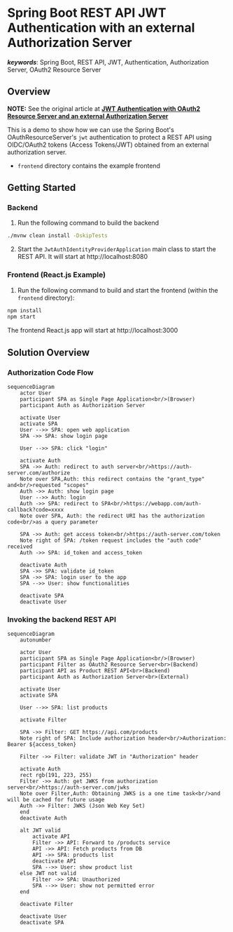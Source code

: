 # Spring Boot REST API JWT Authentication with an external Authorization Server

_**keywords**_: Spring Boot, REST API, JWT, Authentication, Authorization Server, OAuth2 Resource Server

## Overview

**NOTE:** See the original article at [**JWT Authentication with OAuth2 Resource Server and an external Authorization Server**](https://medium.com/geekculture/jwt-authentication-with-oauth2-resource-server-and-an-external-authorization-server-2b8fd1524fc8)

This is a demo to show how we can use the Spring Boot's OAuthResourceServer's `jwt` authentication to protect a REST API
using OIDC/OAuth2 tokens (Access Tokens/JWT) obtained from an external authorization server.
* `frontend` directory contains the example frontend

## Getting Started

### Backend
1. Run the following command to build the backend
```bash
./mvnw clean install -DskipTests
```
2. Start the `JwtAuthIdentityProviderApplication` main class to start the REST API. It will start at http://localhost:8080

### Frontend (React.js Example)
1. Run the following command to build and start the frontend (within the `frontend` directory):
```bash
npm install
npm start
```
The frontend React.js app will start at http://localhost:3000

## Solution Overview

### Authorization Code Flow

```mermaid
sequenceDiagram
    actor User
    participant SPA as Single Page Application<br/>(Browser)
    participant Auth as Authorization Server
    
    activate User
    activate SPA
    User -->> SPA: open web application
    SPA ->> SPA: show login page
    
    User -->> SPA: click "login"
    
    activate Auth
    SPA ->> Auth: redirect to auth server<br/>https://auth-server.com/authorize
    Note over SPA,Auth: this redirect contains the "grant_type" and<br/>requested "scopes"
    Auth ->> Auth: show login page
    User -->> Auth: login
    Auth ->> SPA: redirect to SPA<br/>https://webapp.com/auth-callback?code=xxxx
    Note over SPA, Auth: the redirect URI has the authorization code<br/>as a query parameter
    
    SPA ->> Auth: get access token<br/>https://auth-server.com/token
    Note right of SPA: /token request includes the "auth code" received
    Auth ->> SPA: id_token and access_token
    
    deactivate Auth
    SPA ->> SPA: validate id_token
    SPA ->> SPA: login user to the app
    SPA -->> User: show functionalities
    
    deactivate SPA
    deactivate User
```

### Invoking the backend REST API

```mermaid
sequenceDiagram
    autonumber
    
    actor User
    participant SPA as Single Page Application<br/>(Browser)
    participant Filter as OAuth2 Resource Server<br>(Backend)
    participant API as Product REST API<br>(Backend)
    participant Auth as Authorization Server<br>(External)
    
    activate User
    activate SPA
    
    User -->> SPA: list products
    
    activate Filter
    
    SPA ->> Filter: GET https://api.com/products
    Note right of SPA: Include authorization header<br/>Authorization: Bearer ${access_token}
    
    Filter ->> Filter: validate JWT in "Authorization" header
    
    activate Auth
    rect rgb(191, 223, 255)
    Filter ->> Auth: get JWKS from authorization server<br/>https://auth-server.com/jwks
    Note over Filter,Auth: Obtaining JWKS is a one time task<br/>and will be cached for future usage
    Auth ->> Filter: JWKS (Json Web Key Set)
    end
    deactivate Auth
    
    alt JWT valid
        activate API
        Filter ->> API: Forward to /products service
        API ->> API: Fetch products from DB
        API ->> SPA: products list
        deactivate API
        SPA -->> User: show product list
    else JWT not valid
        Filter ->> SPA: Unauthorized
        SPA -->> User: show not permitted error
    end
    
    deactivate Filter
    
    deactivate User
    deactivate SPA

```
